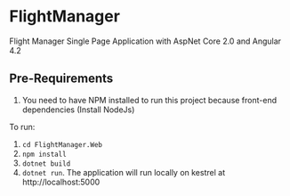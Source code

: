 # FlightManager
Flight Manager Single Page Application with AspNet Core 2.0 and Angular 4.2

## Pre-Requirements
1. You need to have NPM installed to run this project because front-end dependencies (Install NodeJs)

To run:
1. ```cd FlightManager.Web```
2. ```npm install```
3. ```dotnet build```
4. ```dotnet run```. The application will run locally on kestrel at http://localhost:5000
